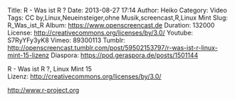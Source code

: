Title: R - Was ist R ?
Date: 2013-08-27 17:14
Author: Heiko
Category: Video
Tags: CC by,Linux,Neueinsteiger,ohne Musik,screencast,R,Linux Mint
Slug: R_Was_ist_R
Album: https://www.openscreencast.de
Duration: 132000
License: http://creativecommons.org/licenses/by/3.0/
Youtube: S7RyYFy3yK8
Vimeo: 89300113
Tumblr: http://openscreencast.tumblr.com/post/59502153797/r-was-ist-r-linux-mint-15-lizenz
Diaspora: https://pod.geraspora.de/posts/1501144

R - Was ist R ?, Linux Mint 15  
Lizenz: <http://creativecommons.org/licenses/by/3.0/>  
  
<http://www.r-project.org>

